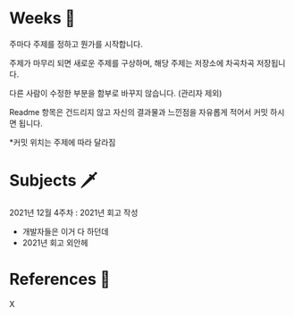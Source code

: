 # Weeks 🤔
주마다 주제를 정하고 뭔가를 시작합니다. 

주제가 마무리 되면 새로운 주제를 구상하며, 해당 주제는 저장소에 차곡차곡 저장됩니다.

다른 사람이 수정한 부분을 함부로 바꾸지 않습니다. (관리자 제외)

Readme 항목은 건드리지 않고 자신의 결과물과 느낀점을 자유롭게 적어서 커밋 하시면 됩니다.

*커밋 위치는 주제에 따라 달라짐



# Subjects 🗡️
2021년 12월 4주차 : 2021년 회고 작성  
- 개발자들은 이거 다 하던데
- 2021년 회고 외안헤



# References 🔖
X
